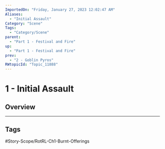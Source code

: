 ```yaml
---
ImportedOn: "Friday, January 27, 2023 12:02:47 AM"
Aliases:
  - "Initial Assault"
Category: "Scene"
Tags:
  - "Category/Scene"
parent:
  - "Part 1 - Festival and Fire"
up:
  - "Part 1 - Festival and Fire"
prev:
  - "2 - Goblin Pyros"
RWtopicId: "Topic_11888"
---
```

# 1 - Initial Assault
## Overview

---
## Tags
#Story-Scope/RotRL-Ch1-Burnt-Offerings

